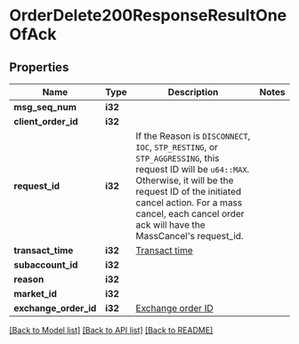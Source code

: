 # OrderDelete200ResponseResultOneOfAck

## Properties

Name | Type | Description | Notes
------------ | ------------- | ------------- | -------------
**msg_seq_num** | **i32** |  | 
**client_order_id** | **i32** |  | 
**request_id** | **i32** | If the Reason is `DISCONNECT`, `IOC`, `STP_RESTING`, or `STP_AGGRESSING`, this request ID will be `u64::MAX`. Otherwise, it will be the request ID of the initiated cancel action. For a mass cancel, each cancel order ack will have the MassCancel's request_id. | 
**transact_time** | **i32** | [Transact time](#transact-time) | 
**subaccount_id** | **i32** |  | 
**reason** | **i32** |  | 
**market_id** | **i32** |  | 
**exchange_order_id** | **i32** | [Exchange order ID](#exchange-order-id) | 

[[Back to Model list]](../README.md#documentation-for-models) [[Back to API list]](../README.md#documentation-for-api-endpoints) [[Back to README]](../README.md)


